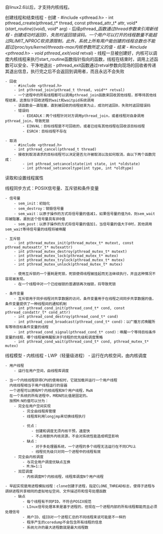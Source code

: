 自linux2.6以后，才支持内核线程。

创建线程和结束线程
    - 创建
        - #include <pthread.h>
        - int pthread_create(pthread_t* thread, const pthread_attr_t* attr, void*(*start_routine)(void*), void* arg)
        - 后续pthread_*函数通过thread参数来引用新线程
        - 创建成功时返回0，失败时返回错误码。一个用户可以打开的线程数量不能超过RLIMIT_NPROC软资源限制，此外，系统上所有用户能创建的线程总数也不能超过/proc/sys/kernel/threads-max内核参数所定义的值
    - 结束
        - #include <pthread.h>
        - void pthread_exit(void* retval)
        - 线程一旦被创建好，内核可以调度内核线程来执行start_routine函数指针指向的函数，线程在结束时，调用上述函数可以安全、干净地退出
        - pthread_exit函数通过retval参数向现场的回收者传递其退出信息，执行完之后不会返回到调用者，而且永远不会失败

    - 回收
        - #include <pthread.h>
        - int pthread_join(pthread_t thread, void** retval)
        - 一个进程中的所有线程都可以调用pthread_join函数来回收其他线程，即等待其他线程结束，这类似于回收进程的wait和waitpid系统调用
        - 该函数会一直阻塞，直到被回收的线程结束为止，成功时返回0，失败时返回错误码
        - 错误码
            - EDEADLK：两个线程针对对方调用pthread_join，或者线程对自身调用pthread_join，导致死锁
            - EINVAL：目标线程是不可回收的，或者已经有其他线程在回收该目标线程
            - ESRCH：目标线程不存在

    - 取消
        - #include <pthread.h>
        - int pthread_cancel(pthread_t thread)
        - 接收到取消请求的目标线程可以决定是否允许被取消以及如何取消，由以下两个函数完成：
            - int pthread_setcancelstate(int state, int *oldstate)
            - int pthread_setcanceltype(int type, int *oldtype)

读取和设置线程属性

线程同步方式：POSIX信号量、互斥锁和条件变量

    - 信号量
        - sem_init：初始化
        - sem_destroy：销毁信号量
        - sem_wait：以原子操作的方式将信号量的值减1，如果信号量的值为0，则sem_wait将被阻塞，直到这个信号量具有非0值
        - sem_post：以原子操作的方式将信号量的值加1，当信号量的值大于0时，其他调用sem_wait等待信号量的线程将被唤醒

    - 互斥锁
        - int pthread_mutex_init(pthread_mutex_t* mutext, const pthread_mutexattr_t* mutexattr)
        - int pthread_mutex_destroy(pthread_mutex_t* mutext)
        - int pthread_mutex_lock(pthread_mutex_t* mutex)
        - int pthread_mutex_trylock(pthread_mutex_t* mutex)
        - int pthread_mutex_unlock(pthread_mutex_t* mutex)

        - 使用互斥锁的一个噩耗是死锁，死锁使得线程被挂起而无法继续执行，并且这种情况不容易被发现。
        - 在一个线程中对一个已经枷锁的普通锁再次枷锁，将导致死锁

    - 条件变量
        - 互斥锁用于同步线程对共享数据的访问，条件变量用于在线程之间同步共享数据的值，条件变量提供了一种线程间的通知机制
        - int pthread_cond_init(pthread_cond_t* cond, const pthread_condattr_t* cond_attr)
        - int pthread_cond_destroy(pthread_cond_t* cond)
        - int pthread_cond_broadcast(pthread_cond_t* cond)：以广播方式唤醒所有等待目标条件变量的线程
        - int pthread_cond_signal(pthread_cond_t* cond)：唤醒一个等待目标条件变量的线程，哪个线程被唤醒取决于线程的优先级和调度策略
        - int pthread_cond_wait(pthread_cond_t* cond, pthread_mutex_t* mutex)







线程模型
    - 内核线程
        - LWP（轻量级进程）
        - 运行在内核空间，由内核调度

    - 用户线程
        - 运行在用户空间，由线程库调度

    - 当一个内核线程获得CPU的使用权时，它就加载并运行一个用户线程
      内核线程相当于用户线程运行的容器
      一个进程可以拥有M个内核线程和N个用户线程，M≤N
      在一个系统的所有进程中，M和N的比值是固定的。
      按照M:N的值可以分为：
        - 完全在用户空间实现
            - 完全由线程库管理
            - 线程库利用longjmp来切换线程执行

            - 优点：
                - 创建和调度无须内核干预，速度快
                - 不占用额外内核资源，不会对系统性能造成明显影响
            - 缺点：
                - 对于多处理器系统，一个进程的多个线程无法运行在不同CPU上
                - 线程优先级只对同一个进程中的线程有效
        - 完全由内核调度
            - 与完全用户调度优缺点互换
            - M:N=1:1
        - 双层调度
            - 内核调度M个内核线程，线程库调度N个用户线程

    - 早起实现是用进程模拟线程：clone创建子进程，指定CLONE_THREAD标志，使得子进程与调研进程共享相同的虚拟地址空间、文件描述符和信号处理函数
        - 缺点
            - 每个线程有不同PID，不符合POSIX规范
            - LInux信号处理本来是基于进程的，但现在一个进程内部的所有线程都能而且必须处理信号
            - 用户ID、组ID对一个进程汇总的不同线程来说可能是不一样的
            - 程序产生的coredump不会包含所有线程的信息
            - 系统允许的最大进程数就是最大线程数






